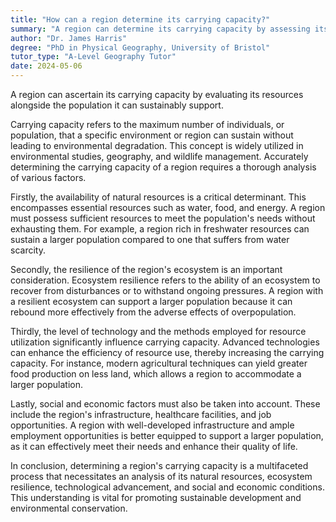 ```yaml
---
title: "How can a region determine its carrying capacity?"
summary: "A region can determine its carrying capacity by assessing its resources and the population it can sustainably support."
author: "Dr. James Harris"
degree: "PhD in Physical Geography, University of Bristol"
tutor_type: "A-Level Geography Tutor"
date: 2024-05-06
---
```


A region can ascertain its carrying capacity by evaluating its resources alongside the population it can sustainably support.

Carrying capacity refers to the maximum number of individuals, or population, that a specific environment or region can sustain without leading to environmental degradation. This concept is widely utilized in environmental studies, geography, and wildlife management. Accurately determining the carrying capacity of a region requires a thorough analysis of various factors.

Firstly, the availability of natural resources is a critical determinant. This encompasses essential resources such as water, food, and energy. A region must possess sufficient resources to meet the population's needs without exhausting them. For example, a region rich in freshwater resources can sustain a larger population compared to one that suffers from water scarcity.

Secondly, the resilience of the region's ecosystem is an important consideration. Ecosystem resilience refers to the ability of an ecosystem to recover from disturbances or to withstand ongoing pressures. A region with a resilient ecosystem can support a larger population because it can rebound more effectively from the adverse effects of overpopulation.

Thirdly, the level of technology and the methods employed for resource utilization significantly influence carrying capacity. Advanced technologies can enhance the efficiency of resource use, thereby increasing the carrying capacity. For instance, modern agricultural techniques can yield greater food production on less land, which allows a region to accommodate a larger population.

Lastly, social and economic factors must also be taken into account. These include the region's infrastructure, healthcare facilities, and job opportunities. A region with well-developed infrastructure and ample employment opportunities is better equipped to support a larger population, as it can effectively meet their needs and enhance their quality of life.

In conclusion, determining a region's carrying capacity is a multifaceted process that necessitates an analysis of its natural resources, ecosystem resilience, technological advancement, and social and economic conditions. This understanding is vital for promoting sustainable development and environmental conservation.
    